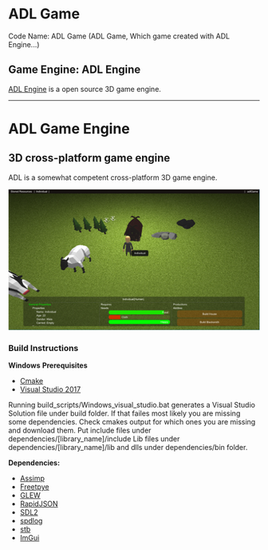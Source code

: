 # ADL Game
Code Name: ADL Game (ADL Game, Which game created with ADL Engine...)

## Game Engine: ADL Engine
[ADL Engine](https://github.com/GeraldBostock/adl) is a open source 3D game engine. 

---

# ADL Game Engine

## 3D cross-platform game engine

ADL is a somewhat competent cross-platform 3D game engine.


![adlGame Gameplay](./res/textures/adlGame.png)



### Build Instructions

**Windows**
**Prerequisites**
- [Cmake](https://cmake.org/download/)
- [Visual Studio 2017](https://visualstudio.microsoft.com/tr/downloads/)

Running build_scripts/Windows_visual_studio.bat generates a Visual Studio Solution file under build folder. If that failes most likely you are missing some dependencies. Check cmakes output for which ones you are missing and download them. 
Put include files under dependencies/[library_name]/include
Lib files under dependencies/[library_name]/lib
and dlls under dependencies/bin folder.

**Dependencies:**

- [Assimp](http://assimp.sourceforge.net/main_downloads.html)
- [Freetpye](https://www.freetype.org/download.html)
- [GLEW](http://glew.sourceforge.net/)
- [RapidJSON](https://github.com/Tencent/rapidjson)
- [SDL2](https://www.libsdl.org/download-2.0.php)
- [spdlog](https://github.com/gabime/spdlog)
- [stb](https://github.com/nothings/stb)
- [ImGui](https://github.com/ocornut/imgui)
